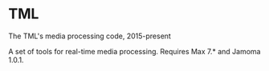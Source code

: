 # TML
The TML's media processing code, 2015-present

A set of tools for real-time media processing. Requires Max 7.* and Jamoma 1.0.1.